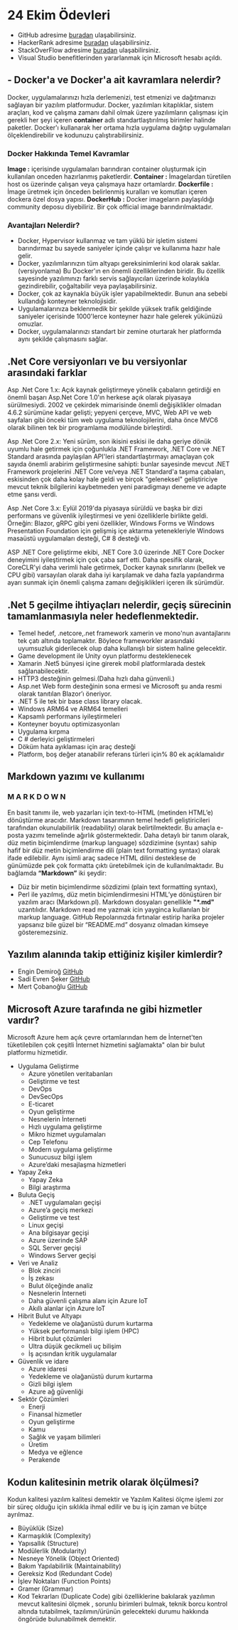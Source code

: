 # 24 Ekim Ödevleri
 
- GitHub adresime [buradan](https://github.com/nazlicancelebi) ulaşabilirsiniz.
- HackerRank adresime [buradan](https://www.hackerrank.com/nazlicancelebi) ulaşabilirsiniz.
- StackOverFlow adresime [buradan](https://stackoverflow.com/users/14511161/nazlicancelebi) ulaşabilirsiniz.
- Visual Studio benefitlerinden yararlanmak için Microsoft hesabı açıldı.

## - Docker'a ve Docker'a ait kavramlara nelerdir?
Docker, uygulamalarınızı hızla derlemenizi, test etmenizi ve dağıtmanızı sağlayan bir yazılım platformudur. Docker, yazılımları kitaplıklar, sistem araçları, kod ve çalışma zamanı dahil olmak üzere yazılımların çalışması için gerekli her şeyi içeren **container** adlı standartlaştırılmış birimler halinde paketler. Docker'ı kullanarak her ortama hızla uygulama dağıtıp uygulamaları ölçeklendirebilir ve kodunuzu çalıştırabilirsiniz.
### Docker Hakkında Temel Kavramlar
**Image :** içerisinde uygulamaları barındıran container oluşturmak için kullanılan onceden hazırlanmış paketlerdir.
**Container :** İmagelardan türetilen host os üzerinde çalışan veya çalışmaya hazır ortamlardır.
**Dockerfile :** İmage üretmek için önceden belirlenmiş kuralları ve komutları içeren dockera özel dosya yapısı.
**DockerHub :** Docker imageların paylaşıldığı community deposu diyebiliriz. Bir çok official image barındırılmaktadır.
### Avantajları Nelerdir?
-	Docker, Hypervisor kullanmaz ve tam yüklü bir işletim sistemi barındırmaz bu sayede saniyeler içinde çalışır ve kullanıma hazır hale gelir.
-	Docker, yazılımlarınızın tüm altyapı gereksinimlerini kod olarak saklar. (versiyonlama) Bu Docker'ın en önemli özelliklerinden biridir. Bu özellik sayesinde yazılımınızı farklı servis sağlayıcıları üzerinde kolaylıkla gezindirebilir, çoğaltabilir veya paylaşabilirsiniz.
-	Docker, çok az kaynakla büyük işler yapabilmektedir. Bunun ana sebebi kullandığı konteyner teknolojisidir.
-	Uygulamalarınıza beklenmedik bir şekilde yüksek trafik geldiğinde saniyeler içerisinde 1000'lerce konteyner hazır hale gelerek yükünüzü omuzlar.
-	Docker, uygulamalarınızı standart bir zemine oturtarak her platformda aynı şekilde çalışmasını sağlar.

##  .Net Core versiyonları ve bu versiyonlar arasındaki farklar
Asp .Net Core 1.x: Açık kaynak geliştirmeye yönelik çabaların getirdiği en önemli başarı Asp.Net Core 1.0'ın herkese açık olarak piyasaya sürülmesiydi. 2002 ve çekirdek mimarisinde önemli değişiklikler olmadan 4.6.2 sürümüne kadar gelişti; yepyeni çerçeve, MVC, Web API ve web sayfaları gibi önceki tüm web uygulama teknolojilerini, daha önce MVC6 olarak bilinen tek bir programlama modülünde birleştirdi.

Asp .Net Core 2.x: Yeni sürüm, son ikisini eskisi ile daha geriye dönük uyumlu hale getirmek için çoğunlukla .NET Framework, .NET Core ve .NET Standard arasında paylaşılan API'leri standartlaştırmayı amaçlayan çok sayıda önemli arabirim geliştirmesine sahipti: bunlar sayesinde mevcut .NET Framework projelerini .NET Core ve/veya .NET Standard'a taşıma çabaları, eskisinden çok daha kolay hale geldi ve birçok "geleneksel" geliştiriciye mevcut teknik bilgilerini kaybetmeden yeni paradigmayı deneme ve adapte etme şansı verdi.

Asp .Net Core 3.x: Eylül 2019'da piyasaya sürüldü ve başka bir dizi performans ve güvenlik iyileştirmesi ve yeni özelliklerle birlikte geldi. Örneğin: Blazor, gRPC gibi yeni özellikler, Windows Forms ve Windows Presentation Foundation için gelişmiş içe aktarma yetenekleriyle Windows masaüstü uygulamaları desteği, C# 8 desteği vb.

ASP .NET Core geliştirme ekibi, .NET Core 3.0 üzerinde .NET Core Docker deneyimini iyileştirmek için çok çaba sarf etti. Daha spesifik olarak, CoreCLR'yi daha verimli hale getirmek, Docker kaynak sınırlarını (bellek ve CPU gibi) varsayılan olarak daha iyi karşılamak ve daha fazla yapılandırma ayarı sunmak için önemli çalışma zamanı değişiklikleri içeren ilk sürümdür.


##  .Net 5 geçilme ihtiyaçları nelerdir, geçiş sürecinin tamamlanmasıyla neler hedeflenmektedir.
- Temel hedef, .netcore,.net framework xamerin ve mono'nun avantajlarını tek çatı altında toplamaktır. Böylece frameworkler arasındaki uyumsuzluk giderilecek olup daha kullanışlı bir sistem haline gelecektir.
- Game development ile Unity oyun platformu desteklenecek
- Xamarin .Net5 bünyesi içine girerek mobil platformlarada destek sağlanabilecektir.
- HTTP3 desteğinin gelmesi.(Daha hızlı daha günvenli.)
- Asp.net Web form desteğinin sona ermesi ve Microsoft şu anda resmi olarak tanıtılan Blazor’ı öneriyor.
- .NET 5 ile tek bir base class library olacak.
- Windows ARM64 ve ARM64 temelleri
- Kapsamlı performans iyileştirmeleri
- Konteyner boyutu optimizasyonları
- Uygulama kırpma
- C # derleyici geliştirmeleri
- Döküm hata ayıklaması için araç desteği
- Platform, boş değer atanabilir referans türleri için% 80 ek açıklamalıdır

##  Markdown yazımı ve kullanımı 
### M A R K D O W N
En basit tanımı ile, web yazarları için text-to-HTML (metinden HTML’e) dönüştürme aracıdır. Markdown tasarımının temel hedefi geliştiricileri tarafından okunulabilirlik (readability) olarak belirtilmektedir. Bu amaçla e-posta yazımı temelinde ağırlık göstermektedir. Daha detaylı bir tanım olarak, düz metin biçimlendirme (markup language) sözdizimine (syntax) sahip hafif bir düz metin biçimlendirme dili (plain text formatting syntax) olarak ifade edilebilir. Aynı isimli araç sadece HTML dilini desteklese de günümüzde pek çok formatta çıktı üretebilmek için de kullanılmaktadır.
Bu bağlamda **“Markdown”** iki şeydir:
*	Düz bir metin biçimlendirme sözdizimi (plain text formatting syntax),
*	Perl ile yazılmış, düz metin biçimlendirmesini HTML’ye dönüştüren bir yazılım aracı (Markdown.pl).
Markdown dosyaları genellikle **"*.md"** uzantılıdır. Markdown read me yazmak icin yayginca kullanılan bir markup language. GitHub Repolarınızda fırtınalar estirip harika projeler yapsanız bile güzel bir “README.md” dosyanız olmadan kimseye gösteremezsiniz.

##  Yazılım alanında takip ettiğiniz kişiler kimlerdir?
- Engin Demiroğ [GitHub](https://github.com/engindemirog)
- Sadi Evren Şeker [GitHub](https://github.com/BilgisayarKavramlari)
- Mert Çobanoğlu [GitHub](https://github.com/cobanov) 

## Microsoft Azure tarafında ne gibi hizmetler vardır?
Microsoft Azure hem açık çevre ortamlarından hem de İnternet'ten tüketilebilen çok çeşitli İnternet hizmetini sağlamakta" olan bir bulut platformu hizmetidir.
- Uygulama Geliştirme
  - Azure yönetilen veritabanları
  - Geliştirme ve test
  - DevOps
  - DevSecOps
  - E-ticaret
  - Oyun geliştirme
  - Nesnelerin İnterneti
  - Hızlı uygulama geliştirme
  - Mikro hizmet uygulamaları
  - Cep Telefonu
  - Modern uygulama geliştirme
  - Sunucusuz bilgi işlem
  - Azure’daki mesajlaşma hizmetleri
- Yapay Zeka
  - Yapay Zeka
  - Bilgi araştırma
- Buluta Geçiş
  - .NET uygulamaları geçişi
  - Azure’a geçiş merkezi
  - Geliştirme ve test
  - Linux geçişi
  - Ana bilgisayar geçişi
  - Azure üzerinde SAP
  - SQL Server geçişi
  - Windows Server geçişi
- Veri ve Analiz
  - Blok zinciri
  - İş zekası
  - Bulut ölçeğinde analiz
  - Nesnelerin İnterneti
  - Daha güvenli çalışma alanı için Azure IoT
  - Akıllı alanlar için Azure IoT
- Hibrit Bulut ve Altyapı
  - Yedekleme ve olağanüstü durum kurtarma
  - Yüksek performanslı bilgi işlem (HPC)
  - Hibrit bulut çözümleri
  - Ultra düşük gecikmeli uç bilişim
  - İş açısından kritik uygulamalar
- Güvenlik ve idare
  - Azure idaresi
  - Yedekleme ve olağanüstü durum kurtarma
  - Gizli bilgi işlem
  - Azure ağ güvenliği
- Sektör Çözümleri
  - Enerji
  - Finansal hizmetler
  - Oyun geliştirme
  - Kamu
  - Sağlık ve yaşam bilimleri
  - Üretim
  - Medya ve eğlence
  - Perakende

##  Kodun kalitesinin metrik olarak ölçülmesi?
Kodun kalitesi yazılım kalitesi demektir ve Yazılım Kalitesi ölçme işlemi zor bir süreç olduğu için sıklıkla ihmal edilir ve bu iş için zaman ve bütçe ayrılmaz. 
* Büyüklük (Size)
* Karmaşıklık (Complexity) 
* Yapısallık (Structure) 
* Modülerlik (Modularity)
* Nesneye Yönelik (Object Oriented)
* Bakım Yapılabilirlik (Maintainability)
* Gereksiz Kod (Redundant Code)
* İşlev Noktaları (Function Points) 
* Gramer (Grammar) 
* Kod Tekrarları (Duplicate Code) 
gibi özelliklerine bakılarak yazılımın mevcut kalitesini ölçmek , sorunlu birimleri bulmak, teknik borcu kontrol altında tutabilmek, tazılımın/ürünün gelecekteki durumu hakkında öngörüde bulunabilmek demektir.
